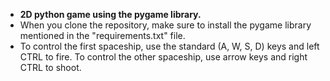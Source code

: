 - <b>2D python game using the pygame library.</b>
- When you clone the repository, make sure to install the pygame library mentioned in the "requirements.txt" file.
- To control the first spaceship, use the standard (A, W, S, D) keys and left CTRL to fire. To control the other spaceship, use arrow keys and right CTRL to shoot.
